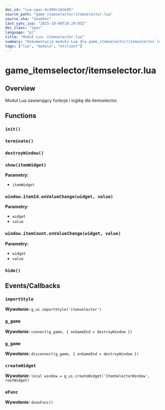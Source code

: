 ```yaml
---
doc_id: "lua-spec-6c499c16de95"
source_path: "game_itemselector/itemselector.lua"
source_sha: "3ead5ec"
last_sync_iso: "2025-10-09T10:29:05Z"
doc_class: "spec"
language: "pl"
title: "Moduł Lua: itemselector.lua"
summary: "Dokumentacja modułu Lua dla game_itemselector/itemselector.lua"
tags: ["lua", "module", "otclient"]
---
```


# game_itemselector/itemselector.lua

## Overview

Moduł Lua zawierający funkcje i logikę dla itemselector.

## Functions

### `init()`

### `terminate()`

### `destroyWindow()`

### `show(itemWidget)`

**Parametry:**

- `itemWidget`

### `window.itemId.onValueChange(widget, value)`

**Parametry:**

- `widget`
- `value`

### `window.itemCount.onValueChange(widget, value)`

**Parametry:**

- `widget`
- `value`

### `hide()`

## Events/Callbacks

### `importStyle`

**Wywołanie:** `g_ui.importStyle('itemselector')`

### `g_game`

**Wywołanie:** `connect(g_game, { onGameEnd = destroyWindow })`

### `g_game`

**Wywołanie:** `disconnect(g_game, { onGameEnd = destroyWindow })`

### `createWidget`

**Wywołanie:** `local window = g_ui.createWidget('ItemSelectorWindow', rootWidget)`

### `eFunc`

**Wywołanie:** `doneFunc()`
